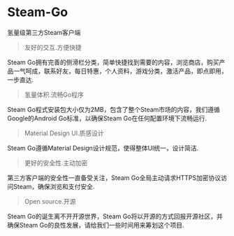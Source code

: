# Steam-Go
氢量级第三方Steam客户端
>友好的交互.方便快捷

Steam Go拥有完善的侧滑栏分类，简单快捷找到需要的内容，浏览商店，购买产品一气呵成，联系好友，每日特惠，个人资料，游戏分类，激活产品，即点即用，一步直达.



>氢量体积.流畅Go程序

Steam Go程式安装包大小仅为2MB，包含了整个Steam市场的内容，我们遵循Google的Android Go标准，以确保Steam Go在任何配置环境下流畅运行.



>Material Design UI.质感设计

Steam Go遵循Material Design设计规范，使得整体UI统一，设计简洁.



>更好的安全性.主动加密

第三方客户端的安全性一直备受关注，Steam Go全局主动请求HTTPS加密协议访问Steam，确保浏览和支付安全.



>Open source.开源

Steam Go的诞生离不开开源世界，Steam Go将以开源的方式回报开源社区，并确保Steam Go的良性发展，请给我们一些时间用来筹划这个项目.
